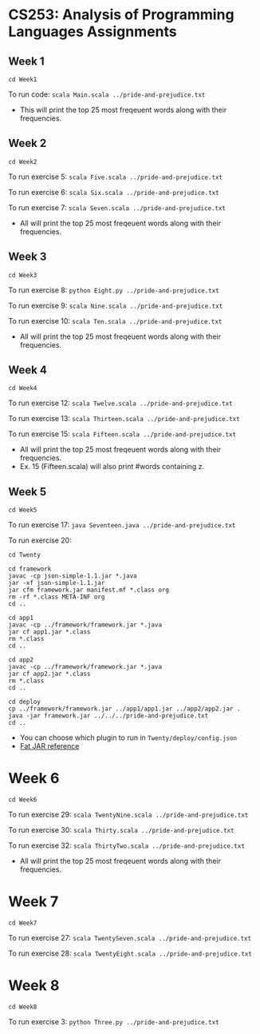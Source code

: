 # CS253: Analysis of Programming Languages Assignments

## Week 1
`cd Week1`

To run code: `scala Main.scala ../pride-and-prejudice.txt`
- This will print the top 25 most freqeuent words along with their frequencies.

## Week 2
`cd Week2`

To run exercise 5: `scala Five.scala ../pride-and-prejudice.txt`

To run exercise 6: `scala Six.scala ../pride-and-prejudice.txt`

To run exercise 7: `scala Seven.scala ../pride-and-prejudice.txt`

- All will print the top 25 most freqeuent words along with their frequencies.

## Week 3
`cd Week3`

To run exercise 8: `python Eight.py ../pride-and-prejudice.txt`

To run exercise 9: `scala Nine.scala ../pride-and-prejudice.txt`

To run exercise 10: `scala Ten.scala ../pride-and-prejudice.txt`

- All will print the top 25 most freqeuent words along with their frequencies.

## Week 4
`cd Week4`

To run exercise 12: `scala Twelve.scala ../pride-and-prejudice.txt`

To run exercise 13: `scala Thirteen.scala ../pride-and-prejudice.txt`

To run exercise 15: `scala Fifteen.scala ../pride-and-prejudice.txt`

- All will print the top 25 most freqeuent words along with their frequencies.
- Ex. 15 (Fifteen.scala) will also print #words containing z.

## Week 5
`cd Week5`

To run exercise 17: `java Seventeen.java ../pride-and-prejudice.txt`

To run exercise 20:  
```
cd Twenty

cd framework
javac -cp json-simple-1.1.jar *.java
jar -xf json-simple-1.1.jar
jar cfm framework.jar manifest.mf *.class org
rm -rf *.class META-INF org
cd ..

cd app1
javac -cp ../framework/framework.jar *.java
jar cf app1.jar *.class
rm *.class
cd ..

cd app2
javac -cp ../framework/framework.jar *.java
jar cf app2.jar *.class
rm *.class
cd ..

cd deploy
cp ../framework/framework.jar ../app1/app1.jar ../app2/app2.jar .
java -jar framework.jar ../../../pride-and-prejudice.txt
cd ..
```
- You can choose which plugin to run in `Twenty/deploy/config.json`
- [Fat JAR reference](https://dzone.com/articles/java-8-how-to-create-executable-fatjar-without-ide)

# Week 6
`cd Week6`

To run exercise 29: `scala TwentyNine.scala ../pride-and-prejudice.txt`

To run exercise 30: `scala Thirty.scala ../pride-and-prejudice.txt`

To run exercise 32: `scala ThirtyTwo.scala ../pride-and-prejudice.txt`

- All will print the top 25 most freqeuent words along with their frequencies.

# Week 7
`cd Week7`

To run exercise 27: `scala TwentySeven.scala ../pride-and-prejudice.txt`

To run exercise 28: `scala TwentyEight.scala ../pride-and-prejudice.txt`

# Week 8
`cd Week8`

To run exercise 3: `python Three.py ../pride-and-prejudice.txt`
